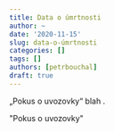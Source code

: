 ```yaml
---
title: Data o úmrtnosti
author: ~
date: '2020-11-15'
slug: data-o-úmrtnosti
categories: []
tags: []
authors: [petrbouchal]
draft: true
---
```


„Pokus o uvozovky“ blah .

"Pokus o uvozovky"
